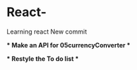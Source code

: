 # React-
Learning react
New commit

<b>* Make an API for 05currencyConverter *</b>

<b>* Restyle the To do list *</b>